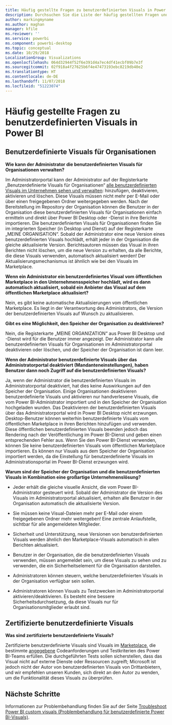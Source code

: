 ```yaml
---
title: Häufig gestellte Fragen zu benutzerdefinierten Visuals in Power BI
description: Durchsuchen Sie die Liste der häufig gestellten Fragen und Antworten zu benutzerdefinierten Visuals in Power BI.
author: markingmyname
ms.author: maghan
manager: kfile
ms.reviewer: ''
ms.service: powerbi
ms.component: powerbi-desktop
ms.topic: conceptual
ms.date: 10/29/2018
LocalizationGroup: Visualizations
ms.openlocfilehash: 064d32944f52f6e391d4a7ec4df41ecbf09b7e3f
ms.sourcegitcommit: 02f918a4f27625b6f4e47473193ebc8219db40e2
ms.translationtype: HT
ms.contentlocale: de-DE
ms.lasthandoff: 11/07/2018
ms.locfileid: "51223074"
---
```

# <a name="frequently-asked-questions-about-power-bi-custom-visuals"></a>Häufig gestellte Fragen zu benutzerdefinierten Visuals in Power BI

## <a name="organizational-custom-visuals"></a>Benutzerdefinierte Visuals für Organisationen

**Wie kann der Administrator die benutzerdefinierten Visuals für Organisationen verwalten?**

Im Administratorportal kann der Administrator auf der Registerkarte „Benutzerdefinierte Visuals für Organisationen“ [alle benutzerdefinierten Visuals im Unternehmen sehen und verwalten](https://docs.microsoft.com/power-bi/service-admin-portal#organization-visuals): hinzufügen, deaktivieren, aktivieren und löschen.
Diese Visuals müssen nicht mehr per E-Mail oder über einen freigegebenen Ordner weitergegeben werden. Nach der Bereitstellung im Repository der Organisation können die Benutzer in der Organisation diese benutzerdefinierten Visuals für Organisationen einfach ermitteln und direkt über Power BI Desktop oder -Dienst in ihre Berichte importieren. Die benutzerdefinierten Visuals für Organisationen finden Sie im integrierten Speicher (in Desktop und Dienst) auf der Registerkarte „MEINE ORGANISATION“. Sobald der Administrator eine neue Version eines benutzerdefinierten Visuals hochlädt, erhält jeder in der Organisation die gleiche aktualisierte Version. Berichtsautoren müssen das Visual in ihren Berichten nicht löschen, um die neue Version zu erhalten, da alle Berichte, die diese Visuals verwenden, automatisch aktualisiert werden! Der Aktualisierungsmechanismus ist ähnlich wie bei den Visuals im Marketplace.

**Wenn ein Administrator ein benutzerdefiniertes Visual vom öffentlichen Marketplace in den Unternehmensspeicher hochlädt, wird es dann automatisch aktualisiert, sobald ein Anbieter das Visual auf dem öffentlichen Marketplace aktualisiert?**

Nein, es gibt keine automatische Aktualisierungen vom öffentlichen Marketplace.
Es liegt in der Verantwortung des Administrators, die Version der benutzerdefinierten Visuals auf Wunsch zu aktualisieren.

**Gibt es eine Möglichkeit, den Speicher der Organisation zu deaktivieren?**

Nein, die Registerkarte „MEINE ORGANIZATION“ aus Power BI Desktop und -Dienst wird für die Benutzer immer angezeigt. Der Administrator kann alle benutzerdefinierten Visuals für Organisationen im Administratorportal deaktivieren oder löschen, und der Speicher der Organisation ist dann leer.
  
**Wenn der Administrator benutzerdefinierte Visuals über das Administratorportal deaktiviert (Mandanteneinstellungen), haben Benutzer dann noch Zugriff auf die benutzerdefinierten Visuals?**

Ja, wenn der Administrator die benutzerdefinierten Visuals im Administratorportal deaktiviert, hat dies keine Auswirkungen auf den Speicher der Organisation. Einige Organisationen deaktivieren benutzerdefinierte Visuals und aktivieren nur handverlesene Visuals, die vom Power BI-Administrator importiert und in den Speicher der Organisation hochgeladen wurden. Das Deaktivieren der benutzerdefinierten Visuals über das Administratorportal wird in Power BI Desktop nicht erzwungen. Desktop-Benutzer können weiterhin benutzerdefinierte Visuals vom öffentlichen Marketplace in ihren Berichten hinzufügen und verwenden. Diese öffentlichen benutzerdefinierten Visuals beenden jedoch das Rendering nach der Veröffentlichung im Power BI-Dienst und geben einen entsprechenden Fehler aus. Wenn Sie den Power BI-Dienst verwenden, können Sie keine benutzerdefinierten Visuals vom öffentlichen Marketplace importieren. Es können nur Visuals aus dem Speicher der Organisation importiert werden, da die Einstellung für benutzerdefinierte Visuals im Administrationsportal im Power BI-Dienst erzwungen wird.

**Warum sind der Speicher der Organisation und die benutzerdefinierten Visuals in Kombination eine großartige Unternehmenslösung?**

* Jeder erhält die gleiche visuelle Ansicht, die vom Power BI-Administrator gesteuert wird. Sobald der Administrator die Version des Visuals im Administratorportal aktualisiert, erhalten alle Benutzer in der Organisation automatisch die aktualisierte Version.

* Sie müssen keine Visual-Dateien mehr per E-Mail oder einem freigegebenen Ordner mehr weitergeben! Eine zentrale Anlaufstelle, sichtbar für alle angemeldeten Mitglieder.

* Sicherheit und Unterstützung, neue Versionen von benutzerdefinierten Visuals werden ähnlich den Marketplace-Visuals automatisch in allen Berichten aktualisiert.

* Benutzer in der Organisation, die die benutzerdefinierten Visuals verwenden, müssen angemeldet sein, um diese Visuals zu sehen und zu verwenden, die ein Sicherheitselement für die Organisation darstellen.

* Administratoren können steuern, welche benutzerdefinierten Visuals in der Organisation verfügbar sein sollen.

* Administratoren können Visuals zu Testzwecken im Administratorportal aktivieren/deaktivieren. Es besteht eine bessere Sicherheitsdurchsetzung, da diese Visuals nur für Organisationsmitglieder erlaubt sind.

## <a name="certified-custom-visuals"></a>Zertifizierte benutzerdefinierte Visuals

**Was sind zertifizierte benutzerdefinierte Visuals?**

Zertifizierte benutzerdefinierte Visuals sind Visuals im [Marketplace](https://appsource.microsoft.com/marketplace/apps?page=1&product=power-bi-visuals), die bestimmte [angegebene](power-bi-custom-visuals-certified.md) Codeanforderungen und Testkriterien des Power BI-Teams erfüllen.  Die durchgeführten Tests sollen sicherstellen, dass das Visual nicht auf externe Dienste oder Ressourcen zugreift; Microsoft ist jedoch nicht der Autor von benutzerdefinierten Visuals von Drittanbietern, und wir empfehlen unseren Kunden, sich direkt an den Autor zu wenden, um die Funktionalität dieses Visuals zu überprüfen.

## <a name="next-steps"></a>Nächste Schritte

Informationen zur Problembehandlung finden Sie auf der Seite [Troubleshoot Power BI custom visuals (Problembehandlung für benutzerdefinierte Power BI-Visuals)](power-bi-custom-visuals-troubleshoot.md).
